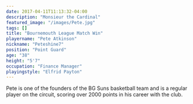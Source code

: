 ```yaml
---
date: 2017-04-11T11:13:32-04:00
description: "Monsieur the Cardinal"
featured_image: "/images/Pete.jpg"
tags: []
title: "Bournemouth League Match Win"
playername: "Pete Atkinson"
nickname: "Peteshine7"
position: "Point Guard"
age: "38"
height: "5'7"
occupation: "Finance Manager"
playingstyle: "Elfrid Payton"
---
```


Pete is one of the founders of the BG Suns basketball team and is a regular player on the circuit, scoring over 2000 points in his career with the club.